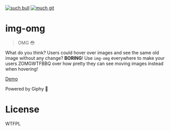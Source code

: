 [![such bull](https://img.shields.io/badge/such-bull-1393d5.svg?style=flat)](https://bullg.it/)
[![much git](https://img.shields.io/badge/very-git-7ED321.svg?style=flat)](https://bullg.it/)

# img-omg

> OMG :flushed:

What do you think? Users could hover over images and see the same old image without any change? **BORING**! Use `img-omg` everywhere to make your users ZOMGWTFBBQ over how pretty they can see moving images instead when hovering!

[Demo](https://bullg.it/img-omg/)

Powered by Giphy :sparkling_heart:

# License

WTFPL
